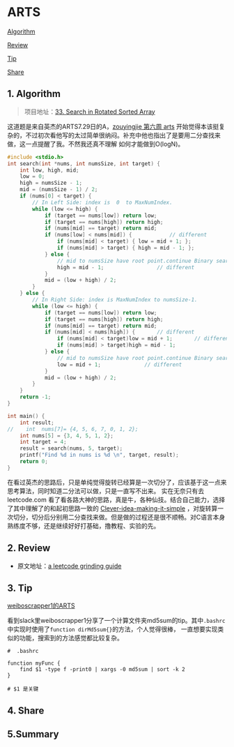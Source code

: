 # ARTS
 [Algorithm](#1-algorithm)

 [Review](#1-review)

 [Tip](#3-tip)

 [Share](#4-share)
 
## 1. Algorithm

> 项目地址：[33. Search in Rotated Sorted Array]( https://leetcode-cn.com/problems/search-in-rotated-sorted-array/description/ )

这道题是来自英杰的ARTS7.29日的A，[zouyingjie 第六周 arts](https://github.com/zouyingjie/arts/blob/master/2018-07-29.md#一-algorithms)
开始觉得本该挺复杂的，不过初次看他写的太过简单很纳闷。补充中他也指出了是要用二分查找来做，这一点提醒了我。不然我还真不理解
如何才能做到O(logN)。
```  cpp
#include <stdio.h>
int search(int *nums, int numsSize, int target) {
    int low, high, mid;
    low = 0;
    high = numsSize - 1;
    mid = (numsSize - 1) / 2;
    if (nums[0] < target) {
        // In Left Side: index is  0  to MaxNumIndex.
        while (low <= high) {
            if (target == nums[low]) return low;
            if (target == nums[high]) return high;
            if (nums[mid] == target) return mid;
            if (nums[low] < nums[mid]) {			// different
                if (nums[mid] < target) { low = mid + 1; };
                if (nums[mid] > target) { high = mid - 1; };
            } else {
                // mid to numsSize have root point.continue Binary search.
                high = mid - 1;					// different
            }
            mid = (low + high) / 2;
        }
    } else {
        // In Right Side: index is MaxNumIndex to numsSize-1.
        while (low <= high) {
            if (target == nums[low]) return low;
            if (target == nums[high]) return high;
            if (nums[mid] == target) return mid;
            if (nums[mid] < nums[high]) {		// different
                if (nums[mid] < target)low = mid + 1;		// different
                if (nums[mid] > target)high = mid - 1;
            } else {
                // mid to numsSize have root point.continue Binary search.
                low = mid + 1;				// different
            }
            mid = (low + high) / 2;	
        }
    }
    return -1;
}

int main() {
    int result;
//    int  nums[7]= {4, 5, 6, 7, 0, 1, 2};
    int nums[5] = {3, 4, 5, 1, 2};
    int target = 4;
    result = search(nums, 5, target);
    printf("Find %d in nums is %d \n", target, result);
    return 0;
}
```
在看过英杰的思路后，只是单纯觉得旋转已经算是一次切分了，应该基于这一点来思考算法，同时知道二分法可以做，只是一直写不出来。
实在无奈只有去leetcode.com 看了看各路大神的思路，真是牛，各种仙技。结合自己能力，选择了其中理解了的和起初思路一致的
[Clever-idea-making-it-simple](https://leetcode.com/problems/search-in-rotated-sorted-array/discuss/14435/Clever-idea-making-it-simple)
，对旋转算一次切分，切分后分别用二分查找来做。但是做的过程还是很不顺畅。对C语言本身熟练度不够，还是继续好好打基础，撸教程、实验的先。


## 2. Review

- 原文地址：[a leetcode grinding guide](https://www.reddit.com/r/cscareerquestions/comments/6luszf/a_leetcode_grinding_guide/ )



## 3. Tip

[weiboscrapper1的ARTS](https://github.com/weiboscrapper1/ARTS/blob/master/week29%402018.md#tip)

看到slack里weiboscrapper1分享了一个计算文件夹md5sum的tip。其中`.bashrc`中实现时使用了`function dirMd5sum{}`的方法，个人觉得很棒，
一直想要实现类似的功能，搜索到的方法感觉都比较复杂。

```
#  .bashrc

function myFunc {
    find $1 -type f -print0 | xargs -0 md5sum | sort -k 2
}

# $1 是关键
```


## 4. Share


## 5.Summary


